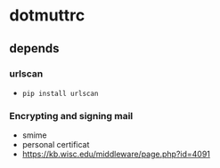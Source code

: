 # dotmuttrc

## depends

### urlscan
 - `pip install urlscan`

### Encrypting and signing mail
 - smime
 - personal certificat
 - https://kb.wisc.edu/middleware/page.php?id=4091 
